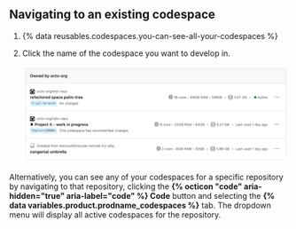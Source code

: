 ## Navigating to an existing codespace

1. {% data reusables.codespaces.you-can-see-all-your-codespaces %}
1. Click the name of the codespace you want to develop in.

   ![Screenshot of a list of three codespaces on the https://github.com/codespaces page.](/assets/images/help/codespaces/your-codespaces-list.png)

Alternatively, you can see any of your codespaces for a specific repository by navigating to that repository, clicking the **{% octicon "code" aria-hidden="true" aria-label="code" %} Code** button and selecting the **{% data variables.product.prodname_codespaces %}** tab. The dropdown menu will display all active codespaces for the repository.

